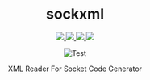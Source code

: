 <div id="vscodium-logo" align="center">
  
# sockxml
<a href="https://pypi.org/project/sockxml">
  <img src="https://img.shields.io/pypi/v/sockxml.svg" />
</a>
<a href="https://pypi.org/project/sockxml">
  <img src="https://img.shields.io/badge/license-MIT-blue.svg?maxAge=3600" />
</a>
<a href="https://pypi.org/project/sockxml">
  <img src="https://img.shields.io/pypi/pyversions/sockxml.svg" />
</a>
<a href="https://codecov.io/gh/sockxml/sockxml">
  <img src="https://codecov.io/gh/sockxml/sockxml/branch/master/graph/badge.svg" />
</a>

![Test](https://github.com/rzakaan/sockxml/actions/workflows/pytest.yml/badge.svg)

XML Reader For Socket Code Generator
</div>
